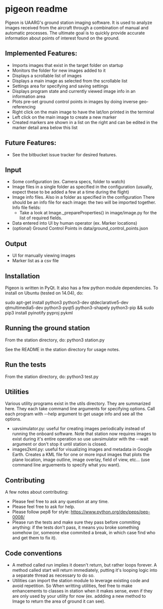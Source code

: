 pigeon readme
=============
Pigeon is UAARG's ground station imaging software. It is used to analyze
images received from the aircraft through a combination of manual and
automatic processes. The ultimate goal is to quickly provide accurate 
information about points of interest found on the ground. 

Implemented Features:
---------------------
* Imports images that exist in the target folder on startup
* Monitors the folder for new images added to it
* Displays a scrollable list of images
* Displays a main image as selected from the scrollable list
* Settings area for specifying and saving settings
* Displays program state and currently viewed image info in an 
  information area
* Plots pre-set ground control points in images by doing inverse
  geo-referencing
* Right click on the main image to have the lat/lon printed in the
  terminal
* Left click on the main image to create a new marker
* Created markers are shown in a list on the right and can be edited
  in the marker detail area below this list

Future Features:
----------------
* See the bitbucket issue tracker for desired features.


Input
-----
* Some configuration (ex. Camera specs, folder to watch)
* Image files in a single folder as specified in the configuration
  (usually, expect these to be added a few at a time during the flight)
* Image info files. Also in a folder as specified in the configuration
  There should be an info file for each image: the two will be imported 
  together. 
  Info file fields:
  * Take a look at Image._prepareProperties() in image/image.py for the 
    list of required fields.
* Data entered into UI by human operator (ex. Marker locations)
* (optional) Ground Control Points in data/ground_control_points.json

Output
------
* UI for manually viewing images
* Marker list as a csv file


Installation
------------
Pigeon is written in PyQt. It also has a few python module dependencies.
To install on Ubuntu (tested on 14.04), do:

sudo apt-get install python3 python3-dev qtdeclarative5-dev qtmultimedia5-dev python3-pyqt5 python3-shapely python3-pip && sudo pip3 install pyinotify pyproj pykml


Running the ground station
--------------------------
From the station directory, do:
python3 station.py

See the README in the station directory for usage notes.


Run the tests
-------------
From the station directory, do:
python3 test.py


Utilities
---------
Various utility programs exist in the utils directory. They are 
summarized here. They each take command line arguments for specifying
options. Call each program with --help argument to get usage info
and see all the options.
* uavsimulator.py: useful for creating images periodically instead 
  of running the onboard software. Note that station now requires 
  images to exist during it's entire operation so use uavsimulator 
  with the --wait argument or don't stop it until station is closed.
* images2kml.py: useful for visualizing images and metadata in 
  Google Earth. Creates a KML file for one or more input images that
  plots the plane location, image outline, image overlay, field of 
  view, etc... (use command line arguements to specify what you want). 


Contributing
------------
A few notes about contributing:

* Please feel free to ask any question at any time.
* Please feel free to ask for help.
* Please follow pep8 for style: https://www.python.org/dev/peps/pep-0008/
* Please run the tests and make sure they pass before commiting 
  anything: if the tests don't pass, it means you broke something 
  somehow (or, someone else commited a break, in which case find who 
  and get them to fix it).


Code conventions
----------------
* A method called run implies it doesn't return, but rather loops
  forever. A method called start will return immediately, putting
  it's looping logic into a separate thread as necessary to do so.
* Utilities can import the station module to leverage existing code
  and avoid repetition. So When writting utilities, feel free to 
  make enhancements to classes in station when it makes sense, even
  if they are only used by your utility for now (ex. addding a new
  method to Image to return the area of ground it can see).